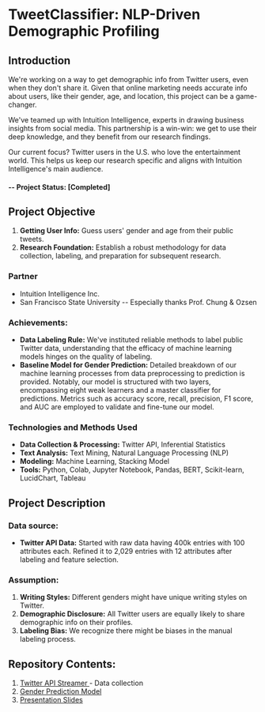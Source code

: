 # TweetClassifier: NLP-Driven Demographic Profiling

## Introduction

We're working on a way to get demographic info from Twitter users, even when they don't share it. Given that online marketing needs accurate info about users, like their gender, age, and location, this project can be a game-changer.

We've teamed up with Intuition Intelligence, experts in drawing business insights from social media. This partnership is a win-win: we get to use their deep knowledge, and they benefit from our research findings.

Our current focus? Twitter users in the U.S. who love the entertainment world. This helps us keep our research specific and aligns with Intuition Intelligence's main audience.

#### -- Project Status: [Completed]

## Project Objective
1) **Getting User Info:** Guess users' gender and age from their public tweets.
2) **Research Foundation:** Establish a robust methodology for data collection, labeling, and preparation for subsequent research.

### Partner
* Intuition Intelligence Inc.
* San Francisco State University -- Especially thanks Prof. Chung & Ozsen

### Achievements:
* **Data Labeling Rule:** We've instituted reliable methods to label public Twitter data, understanding that the efficacy of machine learning models hinges on the quality of labeling.
* **Baseline Model for Gender Prediction:** Detailed breakdown of our machine learning processes from data preprocessing to prediction is provided. Notably, our model is structured with two layers, encompassing eight weak learners and a master classifier for predictions. Metrics such as accuracy score, recall, precision, F1 score, and AUC are employed to validate and fine-tune our model.

### Technologies and Methods Used
* **Data Collection & Processing:** Twitter API, Inferential Statistics
* **Text Analysis:** Text Mining, Natural Language Processing (NLP)
* **Modeling:** Machine Learning, Stacking Model
* **Tools:** Python, Colab, Jupyter Notebook, Pandas, BERT, Scikit-learn, LucidChart, Tableau

## Project Description
### Data source:
* **Twitter API Data:** Started with raw data having 400k entries with 100 attributes each. Refined it to 2,029 entries with 12 attributes after labeling and feature selection.

### Assumption:
1) **Writing Styles:** Different genders might have unique writing styles on Twitter.
2) **Demographic Disclosure:** All Twitter users are equally likely to share demographic info on their profiles. 
3) **Labeling Bias:** We recognize there might be biases in the manual labeling process.

## Repository Contents: 
  1. [Twitter API Streamer ](Notebooks/Twitter_app_streamer.ipynb) - Data collection
  2. [Gender Prediction Model](Notebooks/gender.ipynb)
  3. [Presentation Slides](https://github.com/Liam-LT/Twitter_User_Gender_Age_Detection/blob/master/Slides/TwitterProject.pdf)

